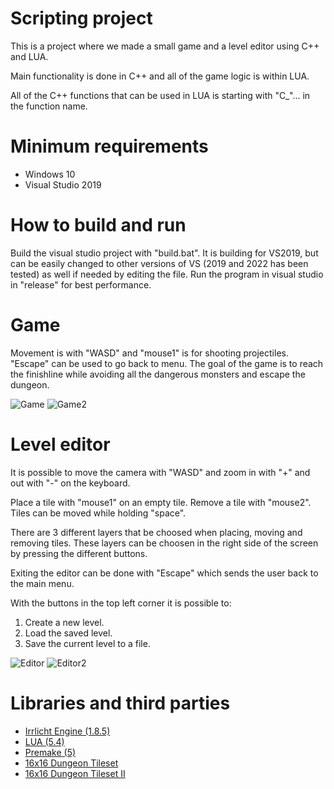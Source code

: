 # Scripting project
This is a project where we made a small game and a level editor using C++ and LUA.

Main functionality is done in C++ and all of the game logic is within LUA. 

All of the C++ functions that can be used in LUA is starting with "C_"... in the function name.

# Minimum requirements
* Windows 10
* Visual Studio 2019

# How to build and run
Build the visual studio project with "build.bat". 
It is building for VS2019, but can be easily changed to other versions of VS (2019 and 2022 has been tested) as well if needed by editing the file. 
Run the program in visual studio in "release" for best performance.

# Game
Movement is with "WASD" and "mouse1" is for shooting projectiles.
"Escape" can be used to go back to menu.
The goal of the game is to reach the finishline while avoiding all the dangerous monsters and escape the dungeon.

![Game](https://github.com/davidwingqvist/Skriptning_DV1570_Grupp5/blob/master/Images/Game.png)
![Game2](https://github.com/davidwingqvist/Skriptning_DV1570_Grupp5/blob/master/Images/Game2.png)

# Level editor
It is possible to move the camera with "WASD" and zoom in with "+" and out with "-" on the keyboard.

Place a tile with "mouse1" on an empty tile. 
Remove a tile with "mouse2". 
Tiles can be moved while holding "space".

There are 3 different layers that be choosed when placing, moving and removing tiles. 
These layers can be choosen in the right side of the screen by pressing the different buttons.

Exiting the editor can be done with "Escape" which sends the user back to the main menu.

With the buttons in the top left corner it is possible to:
1. Create a new level.
2. Load the saved level.
3. Save the current level to a file.

![Editor](https://github.com/davidwingqvist/Skriptning_DV1570_Grupp5/blob/master/Images/Editor.png)
![Editor2](https://github.com/davidwingqvist/Skriptning_DV1570_Grupp5/blob/master/Images/Editor2.png)

# Libraries and third parties
* [Irrlicht Engine (1.8.5)](https://irrlicht.sourceforge.io/)
* [LUA (5.4)](https://www.lua.org/home.html)
* [Premake (5)](https://premake.github.io/)
* [16x16 Dungeon Tileset](https://0x72.itch.io/16x16-dungeon-tileset)
* [16x16 Dungeon Tileset II](https://0x72.itch.io/dungeontileset-ii)
